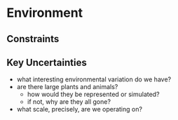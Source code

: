 # Environment

## Constraints

## Key Uncertainties

- what interesting environmental variation do we have?
- are there large plants and animals?
  - how would they be represented or simulated?
  - if not, why are they all gone?
- what scale, precisely, are we operating on?
